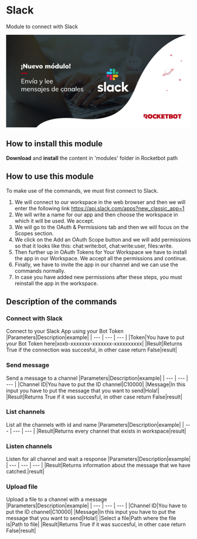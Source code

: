 # Slack
  
Module to connect with Slack  
  
![banner](imgs/Banner_Slack.png)
## How to install this module
  
__Download__ and __install__ the content in 'modules' folder in Rocketbot path  



## How to use this module
  
To make use of the commands, we must first connect to Slack. 
1. We will connect to our workspace in the web browser and then we will enter the following link https://api.slack.com/apps?new_classic_app=1
2. We will write a name for our app and then choose the workspace in which it will be used. We accept.
3. We will go to the OAuth & Permissions tab and then we will focus on the Scopes section.
4. We click on the Add an OAuth Scope button and we will add permissions so that it looks like this: chat:write:bot, chat:write:user, files:write.
5. Then further up in OAuth Tokens for Your Workspace we have to install the app in our Workspace. We accept all the permissions and continue.
6. Finally, we have to invite the app in our channel and we can use the commands normally.
7. In case you have added new permissions after these steps, you must reinstall the app in the workspace.


## Description of the commands

### Connect with Slack
  
Connect to your Slack App using your Bot Token
|Parameters|Description|example|
| --- | --- | --- |
|Token|You have to put your Bot Token here|xoxb-xxxxxxx-xxxxxxx-xxxxxxxxxx|
|Result|Returns True if the connection was succesful, in other case return False|result|

### Send message
  
Send a message to a channel
|Parameters|Description|example|
| --- | --- | --- |
|Channel ID|You have to put the ID channel|C10000|
|Message|In this input you have to put the message that you want to send|Hola!|
|Result|Returns True if it was succesful, in other case return False|result|

### List channels
  
List all the channels with id and name
|Parameters|Description|example|
| --- | --- | --- |
|Result|Returns every channel that exists in workspace|result|

### Listen channels
  
Listen for all channel and wait a response
|Parameters|Description|example|
| --- | --- | --- |
|Result|Returns information about the message that we have catched.|result|

### Upload file
  
Upload a file to a channel with a message
|Parameters|Description|example|
| --- | --- | --- |
|Channel ID|You have to put the ID channel|C10000|
|Message|In this input you have to put the message that you want to send|Hola!|
|Select a file|Path where the file is|Path to file|
|Result|Returns True if it was succesful, in other case return False|result|

